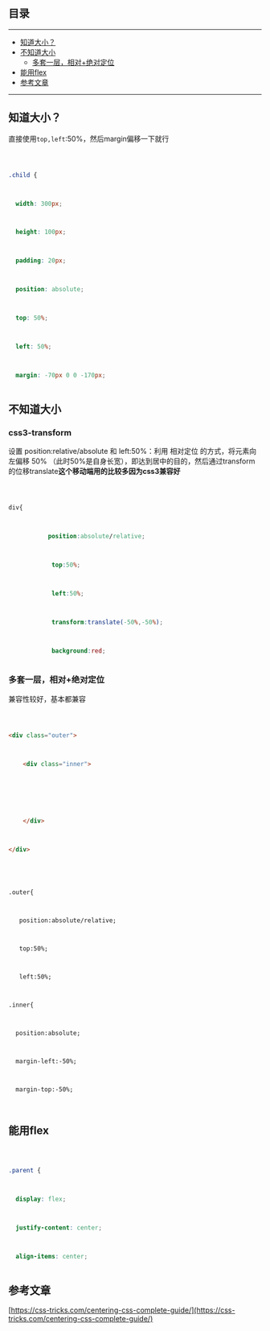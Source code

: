 ## 目录
---
- [知道大小？](#知道大小？)
- [不知道大小](#不知道大小)
  - [多套一层，相对+绝对定位](#多套一层，相对+绝对定位)
- [能用flex](#能用flex)
- [参考文章](#参考文章)
---

## 知道大小？

直接使用`top,left`:50%，然后margin偏移一下就行

```css

.child {

  width: 300px;

  height: 100px;

  padding: 20px;

  position: absolute;

  top: 50%;

  left: 50%;

  margin: -70px 0 0 -170px;

```

## 不知道大小

### css3-transform

设置 position:relative/absolute 和 left:50%：利用 相对定位 的方式，将元素向左偏移 50% （此时50%是自身长宽），即达到居中的目的，然后通过transform的位移translate**这个移动端用的比较多因为css3兼容好**

```css

div{

           position:absolute/relative;

            top:50%;

            left:50%;

            transform:translate(-50%,-50%);

            background:red; 

```

### 多套一层，相对+绝对定位

兼容性较好，基本都兼容

```html

<div class="outer">

    <div class="inner">

         

    </div>

</div>

```

```css3

.outer{

   position:absolute/relative;

   top:50%;

   left:50%;

.inner{

  position:absolute;

  margin-left:-50%;

  margin-top:-50%;

```

## 能用flex

```css

.parent {

  display: flex;

  justify-content: center;

  align-items: center;

```

## 参考文章

[https://css-tricks.com/centering-css-complete-guide/](https://css-tricks.com/centering-css-complete-guide/)

